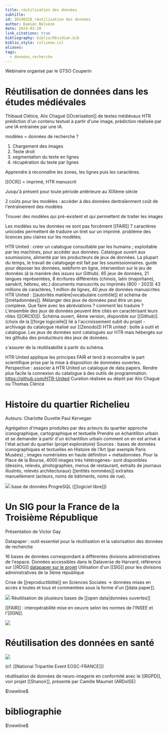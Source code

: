 ```yaml
---
title: réutilisation des données
subtitle: 
id: 20240328_réutilisation des données
author: Damien Belvèze
date: 2024-03-28
link_citations: true
bibliography: biblio/Obsidian.bib
biblio_style: csl\ieee.csl
aliases: 
tags:
  - données_recherche
---
```

Webinaire organisé par le GTSO Couperin

# Réutilisation de données dans les études médiévales

Thibaud Clétice, Alix Chagué
[[Océrisation]] de textes médiévaux
HTR prédiction d'un contenu textuel à partir d'une image, prédiction réalisée par une IA entrainée par une IA. 

modèles = données de recherche ? 

1. Chargement des images
2. Texte droit
3. segmentation du texte en lignes
4. récupération du texte par lignes

Apprendre à reconnaître les zones, les lignes puis les caractères.

[[OCR]] = imprimé, HTR manuscrit

Jusqu'à présent pour toute période antérieure au XIXème siècle 

2 coûts pour les modèles : 
accéder à des données dentraîenment
coût de l'entraînement des modèles

Trouver des modèles qui pré-existent et qui permettent de traiter les images

Les modèles ou les données ne sont pas forcément [[FAIR]] 7 caractères unicodes permettent de traduire un tiret sur un imprimé. 
problème des licences peu claires sur les modèles; 

HTR United : créer un catalogue consultable par les humains ; exploitable par les machines,  pour accéder aux données. Catalogue ouvert aux soumissions, alimenté par les producteurs de jeux de données. La plupart du temps, le travail de catalogage est fait par les soumissionnaires. 
guide pour déposer les données, webform en ligne, intervention sur le jeu de données (à la manière des *issues* sur Github). 85 jeux de données, 21 langues représentées, 8 écritures différentes (chinois, latin (majoritaire), sanskrit, hébreu, etc.)
documents manuscrits ou imprimés (800 - 2023) 43 millions de caractères, 1 million de lignes, 40 jeux de données manuscrites
HTR United : [[autorités matière|vocabulaire contrôlé]] et schéma de [[métadonnées]]. Mélanger des jeux de données peut être un peu complexe. Que faire avec les abréviations ? comment les traduire ? L'ensemble des jeux de données peuvent être cités en caractérisant leurs rôles ([[ORCID]]). Schéma ouvert, 4ème version, disponible sur [[Github]]. (choix de la [[forge logicielle]] lié à l'accroissement subit du projet - archivage du catalogue réalisé sur [[Zenodo]]) HTR united : boîte à outil et catalogue. Les jeux de données sont catalogués sur HTR mais hébergés sur les githubs des producteurs des jeux de données.

s'assurer de la réutilisabilité à partir du schéma. 

HTR United applique les principes FAIR et tend à reconnaître la part scientifique prise  par la mise à disposition de donnnées ouvertes. 
Perspective : associer à HTR United un catalogue de data papers. 
Rendre plus facile la connexion du catalogue à des outils de programmation. 
https://github.com/HTR-United
Curation réalisée au dépôt par Alix Chagué ou Thomas Clérice

# Histoire du quartier Richelieu 

Auteurs: Charlotte Duvette Paul Kervegan

Agrégation d'images produites par des acteurs du quartier
approche iconographique, cartographique et textuelle
Prendre un échantillon urbain et se demander à partir d'un échantillon urbain comment on en est arrivé à l'état actuel du quartier (projet exploratoire)
Sources : bases de données iconographiques et textuelles en Histoire de l'Art (par exemple Paris Musées) ; images numérisées en haute définition + métadonnées. 
Pour la Place de la Bourse, 4000 images très hétérogènes- sont disponibles (dessins, relevés, photographies, menus de restaurant, extraits de journaux illustrés, relevés architecturaux)
[[entités nommées]] extraites manuellement (acteurs, noms de bâtiments, noms de rue).

![](images/production_rich_data.png)
base de données ProgreSQL ([[logiciel libre]])

# Un SIG pour la France de la Troisième République

Présentation de Victor Gay

Datapaper : outil essentiel pour la réutilisation et la valorisation des données de recherche

16 bases de données correspondant à différentes divisions administratives de l'espace. 
Données accessibles dans le Dataverse de Harvard, référence sur [[RDG]]
[datapaper sur le projet](https://www.tandfonline.com/doi/abs/10.1080/01615440.2021.1937421)
Utilisation d'un [[SIG]] pour les divisions administratives de la 3ème république

Crise de [[reproductibilité]] en Sciences Sociales -> données mises en accès à toutes et tous et commentées sous la forme d'un [[data paper]]. 

![](images/data_paper_SHS.png)
Réutilisation de plusieurs bases de [[open data|données ouvertes]] 

[[FAIR]] : interopérabilité mise en oeuvre selon les normes de l'INSEE et l'[[IGN]]. 

![](images/FAIR_SHS.png)

# Réutilisation des données en santé



![](images/data_reuse.jpg)

(cf. [[National Tripartite Event EOSC-FRANCE]])

réutilisation de données de neuro-imagerie en conformité avec le [[RGPD]], voir projet [[Shanoir]], présenté par Camille Maumet (ARDoISE)



$\newline$
# bibliographie
$\newline$






